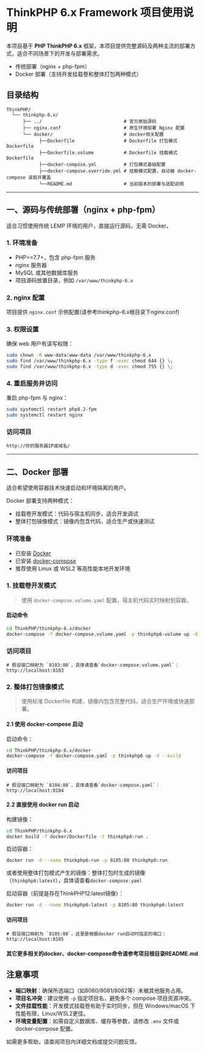 # ThinkPHP 6.x Framework 项目使用说明

本项目基于 **PHP ThinkPHP 6.x** 框架，本项目提供完整源码及两种主流的部署方式，适合不同场景下的开发与部署需求。

- 传统部署（nginx + php-fpm）
- Docker 部署（支持开发挂载卷和整体打包两种模式）

## 目录结构

```text
ThinkPHP/
  └── thinkphp-6.x/
      ├── ../                              # 官方原始源码
      ├── nginx.conf                       # 原生环境部署 Nginx 配置
      └── docker/                          # docker相关配置
            ├──Dockerfile                  # Dockerfile 打包模式Dockerfile
            ├──Dockerfile.volume           # Dockerfile 挂载模式Dockerfile
            ├──docker-compose.yml          # 打包模式基础配置
            ├──docker-compose.override.yml # 挂载模式配置，自动被 docker-compose 读取并覆盖
            └──README.md                   # 当前版本的部署与适配说明
```

---

## 一、源码与传统部署（nginx + php-fpm）

适合习惯使用传统 LEMP 环境的用户，直接运行源码，无需 Docker。

### 1. 环境准备

- PHP>=7.7+，包含 php-fpm 服务
- nginx 服务器
- MySQL 或其他数据库服务
- 项目源码放置目录，例如 `/var/www/thinkphp-6.x`

### 2. nginx 配置

项目提供 `nginx.conf` 示例配置(请参考thinkphp-6.x根目录下nginx.conf)

### 3. 权限设置

确保 web 用户有读写权限：

```bash
sudo chown -R www-data:www-data /var/www/thinkphp-6.x
sudo find /var/www/thinkphp-6.x -type f -exec chmod 644 {} \;
sudo find /var/www/thinkphp-6.x -type d -exec chmod 755 {} \;
```

### 4. 重启服务并访问

重启 php-fpm 与 nginx：

```bash
sudo systemctl restart php8.2-fpm
sudo systemctl restart nginx
```

### 访问项目

```
http://你的服务器IP或域名/
```

---

## 二、Docker 部署

适合希望使用容器技术快速启动和环境隔离的用户。

Docker 部署支持两种模式：

- 挂载卷开发模式：代码与宿主机同步，适合开发调试
- 整体打包镜像模式：镜像内包含代码，适合生产或快速测试

### 环境准备

- 已安装 [Docker](https://docs.docker.com/get-docker/)
- 已安装 [docker-compose](https://docs.docker.com/compose/install/)
- 推荐使用 Linux 或 WSL2 等高性能本地开发环境

### 1. 挂载卷开发模式

> 使用 `docker-compose.volume.yaml` 配置，宿主机代码实时映射到容器。

#### 启动命令

```bash
cd ThinkPHP/thinkphp-6.x/docker
docker-compose -f docker-compose.volume.yaml -p thinkphp6-volume up -d --build
```

### 访问项目

```
# 假设端口映射为 `8103:80`，具体请查看`docker-compose.volume.yaml`：
http://localhost:8103
```

### 2. 整体打包镜像模式

> 使用标准 Dockerfile 构建，镜像内包含完整代码，适合生产环境或快速部署。

#### 2.1 使用 docker-compose 启动

启动命令：

```bash
cd ThinkPHP/thinkphp-6.x/docker
docker-compose -f docker-compose.yaml -p thinkphp6 up -d --build
```

#### 访问项目

```
# 假设端口映射为 `8104:80`，具体请查看`docker-compose.yaml`：
http://localhost:8104
```

#### 2.2 直接使用 docker run 启动

构建镜像：

```bash
cd ThinkPHP/thinkphp-6.x
docker build -f docker/Dockerfile -t thinkphp6:run .
```

启动容器：

```bash
docker run -d --name thinkphp6-run -p 8105:80 thinkphp6:run
```

或者使用整体打包模式产生的镜像：整体打包时生成的镜像（`thinkphp6:latest`），具体请查看`docker-compose.yaml`

启动容器（前提是存在ThinkPHP12:latest镜像）：

```bash
docker run -d --name thinkphp6-latest -p 8105:80 thinkphp6:latest
```

#### 访问项目

```
# 假设端口映射为 `8105:80`，这里是根据docker run启动时指定的端口：
http://localhost:8105
```

#### 其它更多相关的docker、docker-compose命令请参考项目根目录README.md

## 注意事项

- **端口映射**：确保所选端口（如8080/8081/8082等）未被其他服务占用。
- **项目名冲突**：建议使用 `-p` 指定项目名，避免多个 compose 项目资源冲突。
- **文件挂载性能**：开发模式挂载卷有助于实时同步，但在 Windows/macOS 下性能有限，Linux/WSL2更佳。
- **环境变量配置**：如需自定义数据库、缓存等参数，请修改 `.env` 文件或 docker-compose 配置。

如需更多帮助，请查阅项目内详细文档或提交问题反馈。
